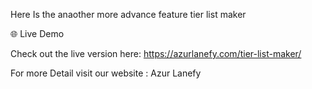 Here Is the anaother more advance feature tier list maker 

🌐 Live Demo

Check out the live version here: https://azurlanefy.com/tier-list-maker/

For more Detail visit our website : Azur Lanefy
